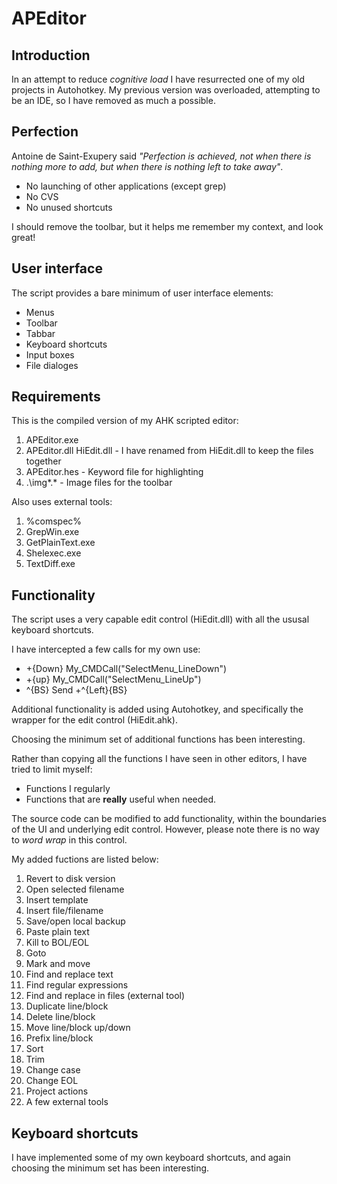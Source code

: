 # APEditor

## Introduction

In an attempt to reduce _cognitive load_ I have resurrected one of my old projects in Autohotkey. My previous version was overloaded, attempting to be an IDE, so I have removed as much a possible.

## Perfection

Antoine de Saint-Exupery said _"Perfection is achieved, not when there is nothing more to add, but when there is nothing left to take away"_.

- No launching of other applications (except grep)
- No CVS
- No unused shortcuts

I should remove the toolbar, but it helps me remember my context, and look great!

## User interface

The script provides a bare minimum of user interface elements:

- Menus
- Toolbar
- Tabbar
- Keyboard shortcuts
- Input boxes
- File dialoges

## Requirements

This is the compiled version of my AHK scripted editor:
1. APEditor.exe
2. APEditor.dll HiEdit.dll - I have renamed from HiEdit.dll to keep the files together
3. APEditor.hes - Keyword file for highlighting
4. .\img\*.* - Image files for the toolbar

Also uses external tools:
1. %comspec%
2. GrepWin.exe
3. GetPlainText.exe
4. Shelexec.exe
5. TextDiff.exe

## Functionality

The script uses a very capable edit control (HiEdit.dll) with all the ususal keyboard shortcuts.

I have intercepted a few calls for my own use:

- 	+{Down}     My_CMDCall("SelectMenu_LineDown")
- 	+{up}       My_CMDCall("SelectMenu_LineUp")
-   ^{BS}       Send +^{Left}{BS}

Additional functionality is added using Autohotkey, and specifically the wrapper for the edit control (HiEdit.ahk).

Choosing the minimum set of additional functions has been interesting.

Rather than copying all the functions I have seen in other editors, I have tried to limit myself:

- Functions I regularly
- Functions that are __really__ useful when needed.

The source code can be modified to add functionality, within the boundaries of the UI and underlying edit control. However, please note there is no way to _word wrap_ in this control.

My added fuctions are listed below:

1.	Revert to disk version
2.	Open selected filename
3.	Insert template
4.	Insert file/filename
5.	Save/open local backup
6.	Paste plain text
7.	Kill to BOL/EOL
8.	Goto
9.	Mark and move
10.	Find and replace text
11.	Find regular expressions
12.	Find and replace in files (external tool)
13.	Duplicate line/block
14.	Delete line/block
15.	Move line/block up/down
16.	Prefix line/block
17.	Sort
18.	Trim
19.	Change case
20.	Change EOL
21.	Project actions
22. A few external tools

## Keyboard shortcuts

I have implemented some of my own keyboard shortcuts, and again choosing the minimum set has been interesting.




